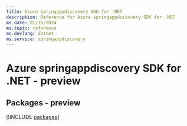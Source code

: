 ```yaml
---
title: Azure springappdiscovery SDK for .NET
description: Reference for Azure springappdiscovery SDK for .NET
ms.date: 01/16/2024
ms.topic: reference
ms.devlang: dotnet
ms.service: springappdiscovery
---
```

# Azure springappdiscovery SDK for .NET - preview
## Packages - preview
[!INCLUDE [packages](springappdiscovery-index.md)]